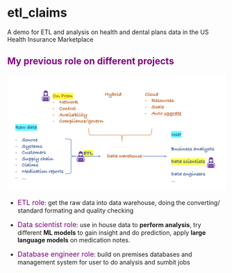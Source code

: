 # etl_claims
A demo for ETL and analysis on health and dental plans data in the US Health Insurance Marketplace

 <h2 style="color:purple;" size = 3>My previous role on different projects</h2>

<p align="middle">
<img src="./img/pic1.png" alt="Alt text" title="Flow chart for study inclusion" width = 600></p>

- <font style="color:purple;" size = 3>ETL role</font>: get the raw data into data warehouse, doing the converting/ standard formating and quality checking
- <font style="color:purple;" size = 3>Data scientist role</font>: use in house data to **perform analysis**, try different **ML models** to gain insight and do prediction, apply **large language models** on medication notes. 

- <font style="color:purple;" size = 3>Database engineer role</font>: build on premises databases and management system for user to do analysis and sumbit jobs 